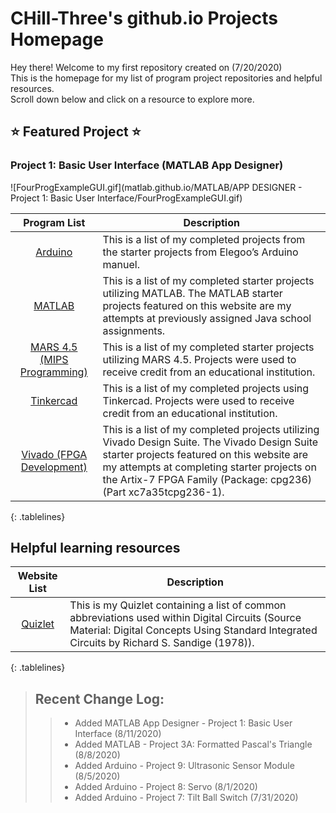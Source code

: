 <!-- Quick Notes -->
<!-- 1). To break lines: do two spaces after the line or do <br/> -->

<!-- Title -->
# CHill-Three's github.io Projects Homepage
Hey there! Welcome to my first repository created on (7/20/2020)<br/>
This is the homepage for my list of program project repositories and helpful resources.<br/>
Scroll down below and click on a resource to explore more.<br/>

<!-- Featured Project -->
## ⭐ Featured Project ⭐

### Project 1: Basic User Interface (MATLAB App Designer) <a name="Project 1: Basic User Interface (MATLAB)"></a>
![FourProgExampleGUI.gif](matlab.github.io/MATLAB/APP DESIGNER - Project 1: Basic User Interface/FourProgExampleGUI.gif)<br/>

<!-- Table of Contents (Programs & Descriptions) -->
<style>
.tablelines table, .tablelines td, .tablelines th {
        border: 2px solid blue;
        }
</style>

| Program List | Description |
| :-: | --- |
| [Arduino](https://chill-three.github.io/arduino.github.io/) | This is a list of my completed projects from the starter projects from Elegoo’s Arduino manuel. |
| [MATLAB](https://chill-three.github.io/matlab.github.io/) | This is a list of my completed starter projects utilizing MATLAB. The MATLAB starter projects featured on this website are my attempts at previously assigned Java school assignments. |
| [MARS 4.5 (MIPS Programming)](https://chill-three.github.io/mars.github.io/) | This is a list of my completed starter projects utilizing MARS 4.5. Projects were used to receive credit from an educational institution.|
| [Tinkercad](https://chill-three.github.io/tinkercad.github.io/) | This is a list of my completed projects using Tinkercad. Projects were used to receive credit from an educational institution. |
| [Vivado (FPGA Development)](https://chill-three.github.io/vivado.github.io/) | This is a list of my completed projects utilizing Vivado Design Suite. The Vivado Design Suite starter projects featured on this website are my attempts at completing starter projects on the Artix-7 FPGA Family (Package: cpg236)(Part xc7a35tcpg236-1). |

{: .tablelines}
<!-- End of Table of Contents (Programs & Descriptions) -->

<!-- Helpful learning resources (Programs & Descriptions) -->
## Helpful learning resources
<style>
.tablelines table, .tablelines td, .tablelines th {
        border: 2px solid blue;
        }
</style>

| Website List | Description |
| :-: | --- |
| [Quizlet](https://quizlet.com/_8kbrko?x=1jqt&i=25cb42) | This is my Quizlet containing a list of common abbreviations used within Digital Circuits (Source Material: Digital Concepts Using Standard Integrated Circuits by Richard S. Sandige (1978)). |

{: .tablelines}

<!-- End of helpful learning resources (Programs & Descriptions) -->

<!-- Change Log List -->
> ## Recent Change Log:
>
>> - Added MATLAB App Designer - Project 1: Basic User Interface (8/11/2020)
>> - Added MATLAB - Project 3A: Formatted Pascal's Triangle (8/8/2020)
>> - Added Arduino - Project 9: Ultrasonic Sensor Module (8/5/2020)
>> - Added Arduino - Project 8: Servo (8/1/2020)
>> - Added Arduino - Project 7: Tilt Ball Switch (7/31/2020)
